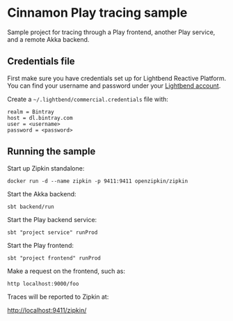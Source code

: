 # Cinnamon Play tracing sample

Sample project for tracing through a Play frontend, another Play service, and a remote Akka backend.


## Credentials file

First make sure you have credentials set up for Lightbend Reactive Platform. You can find your username and password under your [Lightbend account].

Create a `~/.lightbend/commercial.credentials` file with:

```
realm = Bintray
host = dl.bintray.com
user = <username>
password = <password>
```

[Lightbend account]: https://www.lightbend.com/product/lightbend-reactive-platform/credentials


## Running the sample

Start up Zipkin standalone:

```
docker run -d --name zipkin -p 9411:9411 openzipkin/zipkin
```

Start the Akka backend:

```
sbt backend/run
```

Start the Play backend service:

```
sbt "project service" runProd
```

Start the Play frontend:

```
sbt "project frontend" runProd
```

Make a request on the frontend, such as:

```
http localhost:9000/foo
```

Traces will be reported to Zipkin at:

[http://localhost:9411/zipkin/](http://localhost:9411/zipkin/)
